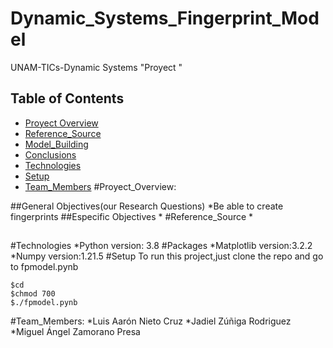 # Dynamic_Systems_Fingerprint_Model
UNAM-TICs-Dynamic Systems "Proyect "
## Table of Contents
* [Proyect Overview](#Proyect_Overview)
* [Reference_Source](#Reference_Source)
* [Model_Building](#Model_Building)
* [Conclusions](#Report)
* [Technologies](#Technologies)
* [Setup](#Setup)
* [Team_Members](#Team_Members)
#Proyect_Overview:

##General Objectives(our Research Questions)
*Be able to create fingerprints 
##Especific Objectives
*
#Reference_Source
*
##


##
#Technologies
*Python     version: 3.8
#Packages
*Matplotlib version:3.2.2
*Numpy      version:1.21.5
#Setup
To run this project,just clone the repo
and go to fpmodel.pynb
```
$cd
$chmod 700
$./fpmodel.pynb

```
#Team_Members:
*Luis Aarón Nieto Cruz
*Jadiel Zúñiga Rodriguez
*Miguel Ángel Zamorano Presa






